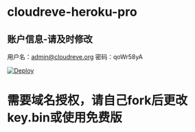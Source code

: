 # cloudreve-heroku-pro

## 账户信息-请及时修改
用户名：admin@cloudreve.org
密码：qoWr58yA


[![Deploy](https://www.herokucdn.com/deploy/button.svg)](https://heroku.com/deploy)

# 需要域名授权，请自己fork后更改key.bin或使用免费版

